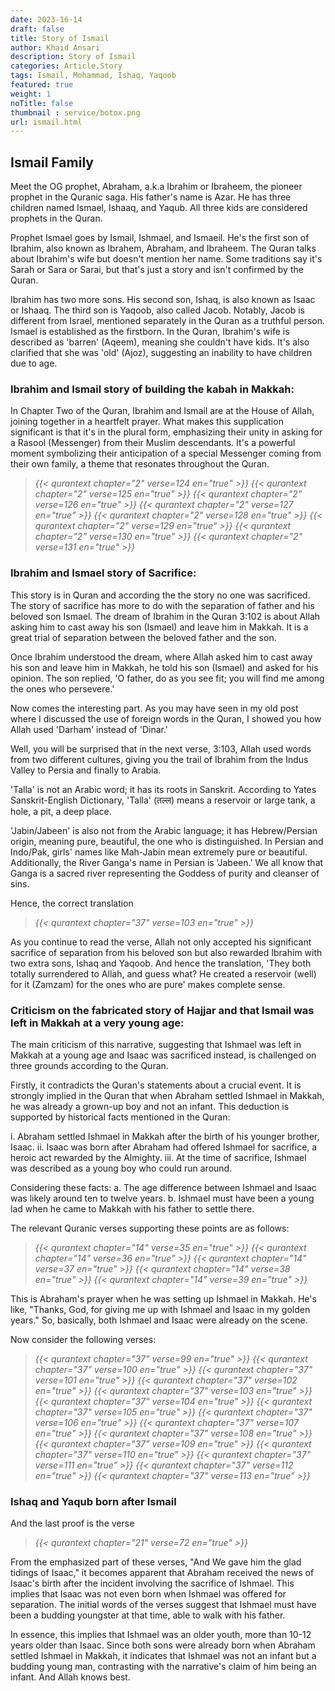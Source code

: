```yaml
---
date: 2023-16-14
draft: false
title: Story of Ismail
author: Khaid Ansari
description: Story of Ismail
categories: Article,Story
tags: Ismail, Mohammad, Ishaq, Yaqoob
featured: true
weight: 1
noTitle: false
thumbnail : service/botox.png
url: ismail.html
---
```

## Ismail Family

Meet the OG prophet, Abraham, a.k.a Ibrahim or Ibraheem, the pioneer prophet in the Quranic saga. His father's name is Azar. He has three children named Ismael, Ishaaq, and Yaqub. All three kids are considered prophets in the Quran.

Prophet Ismael goes by Ismail, Ishmael, and Ismaeil. He's the first son of Ibrahim, also known as Ibrahem, Abraham, and Ibraheem. The Quran talks about Ibrahim's wife but doesn't mention her name. Some traditions say it's Sarah or Sara or Sarai, but that's just a story and isn't confirmed by the Quran.

Ibrahim has two more sons. His second son, Ishaq, is also known as Isaac or Ishaaq. The third son is Yaqoob, also called Jacob. Notably, Jacob is different from Israel, mentioned separately in the Quran as a truthful person. Ismael is established as the firstborn. In the Quran, Ibrahim's wife is described as 'barren' (Aqeem), meaning she couldn't have kids. It's also clarified that she was 'old' (Ajoz), suggesting an inability to have children due to age.

### Ibrahim and Ismail story of building the kabah in Makkah:

In Chapter Two of the Quran, Ibrahim and Ismail are at the House of Allah, joining together in a heartfelt prayer. What makes this supplication significant is that it's in the plural form, emphasizing their unity in asking for a Rasool (Messenger) from their Muslim descendants. It's a powerful moment symbolizing their anticipation of a special Messenger coming from their own family, a theme that resonates throughout the Quran.

> _{{< qurantext chapter="2" verse=124 en="true" >}}_
> _{{< qurantext chapter="2" verse=125 en="true" >}}_
> _{{< qurantext chapter="2" verse=126 en="true" >}}_
> _{{< qurantext chapter="2" verse=127 en="true" >}}_
> _{{< qurantext chapter="2" verse=128 en="true" >}}_
> _{{< qurantext chapter="2" verse=129 en="true" >}}_
> _{{< qurantext chapter="2" verse=130 en="true" >}}_
> _{{< qurantext chapter="2" verse=131 en="true" >}}_


### Ibrahim and Ismael story of Sacrifice:

This story is in Quran and according the the story no one was sacrificed. The story of sacrifice has more to do with the separation of father and his beloved son Ismael.
The dream of Ibrahim in the Quran 3:102 is about Allah asking him to cast away his son (Ismael) and leave him in Makkah. It is a great trial of separation between the beloved father and the son.

Once Ibrahim understood the dream, where Allah asked him to cast away his son and leave him in Makkah, he told his son (Ismael) and asked for his opinion. The son replied, 'O father, do as you see fit; you will find me among the ones who persevere.'

Now comes the interesting part. As you may have seen in my old post where I discussed the use of foreign words in the Quran, I showed you how Allah used 'Darham' instead of 'Dinar.'

Well, you will be surprised that in the next verse, 3:103, Allah used words from two different cultures, giving you the trail of Ibrahim from the Indus Valley to Persia and finally to Arabia.

'Talla' is not an Arabic word; it has its roots in Sanskrit. According to Yates Sanskrit-English Dictionary, 'Talla' (तल्ल) means a reservoir or large tank, a hole, a pit, a deep place.

'Jabin/Jabeen' is also not from the Arabic language; it has Hebrew/Persian origin, meaning pure, beautiful, the one who is distinguished. In Persian and Indo/Pak, girls' names like Mah-Jabin mean extremely pure or beautiful. Additionally, the River Ganga's name in Persian is 'Jabeen.' We all know that Ganga is a sacred river representing the Goddess of purity and cleanser of sins.

Hence, the correct translation 
> _{{< qurantext chapter="37" verse=103 en="true" >}}_


As you continue to read the verse, Allah not only accepted his significant sacrifice of separation from his beloved son but also rewarded Ibrahim with two extra sons, Ishaq and Yaqoob. And hence the translation, 'They both totally surrendered to Allah, and guess what? He created a reservoir (well) for it (Zamzam) for the ones who are pure' makes complete sense.



### Criticism on the fabricated story of Hajjar and that Ismail was left in Makkah at a very young age:
The main criticism of this narrative, suggesting that Ishmael was left in Makkah at a young age and Isaac was sacrificed instead, is challenged on three grounds according to the Quran.

Firstly, it contradicts the Quran's statements about a crucial event. It is strongly implied in the Quran that when Abraham settled Ishmael in Makkah, he was already a grown-up boy and not an infant. This deduction is supported by historical facts mentioned in the Quran:

i. Abraham settled Ishmael in Makkah after the birth of his younger brother, Isaac.
ii. Isaac was born after Abraham had offered Ishmael for sacrifice, a heroic act rewarded by the Almighty.
iii. At the time of sacrifice, Ishmael was described as a young boy who could run around.

Considering these facts:
a. The age difference between Ishmael and Isaac was likely around ten to twelve years.
b. Ishmael must have been a young lad when he came to Makkah with his father to settle there.

The relevant Quranic verses supporting these points are as follows: 
> _{{< qurantext chapter="14" verse=35 en="true" >}}_
> _{{< qurantext chapter="14" verse=36 en="true" >}}_
> _{{< qurantext chapter="14" verse=37 en="true" >}}_
> _{{< qurantext chapter="14" verse=38 en="true" >}}_
> _{{< qurantext chapter="14" verse=39 en="true" >}}_


This is Abraham's prayer when he was setting up Ishmael in Makkah. He's like, "Thanks, God, for giving me up with Ishmael and Isaac in my golden years." So, basically, both Ishmael and Isaac were already on the scene.

Now consider the following verses:

> _{{< qurantext chapter="37" verse=99 en="true" >}}_
> _{{< qurantext chapter="37" verse=100 en="true" >}}_
> _{{< qurantext chapter="37" verse=101 en="true" >}}_
> _{{< qurantext chapter="37" verse=102 en="true" >}}_
> _{{< qurantext chapter="37" verse=103 en="true" >}}_
> _{{< qurantext chapter="37" verse=104 en="true" >}}_
> _{{< qurantext chapter="37" verse=105 en="true" >}}_
> _{{< qurantext chapter="37" verse=106 en="true" >}}_
> _{{< qurantext chapter="37" verse=107 en="true" >}}_
> _{{< qurantext chapter="37" verse=108 en="true" >}}_
> _{{< qurantext chapter="37" verse=109 en="true" >}}_
> _{{< qurantext chapter="37" verse=110 en="true" >}}_
> _{{< qurantext chapter="37" verse=111 en="true" >}}_
> _{{< qurantext chapter="37" verse=112 en="true" >}}_
> _{{< qurantext chapter="37" verse=113 en="true" >}}_

### Ishaq and Yaqub born after Ismail
And the last proof is the verse
> _{{< qurantext chapter="21" verse=72 en="true" >}}_

From the emphasized part of these verses, "And We gave him the glad tidings of Isaac," it becomes apparent that Abraham received the news of Isaac's birth after the incident involving the sacrifice of Ishmael. This implies that Isaac was not even born when Ishmael was offered for separation. The initial words of the verses suggest that Ishmael must have been a budding youngster at that time, able to walk with his father.

In essence, this implies that Ishmael was an older youth, more than 10-12 years older than Isaac. Since both sons were already born when Abraham settled Ishmael in Makkah, it indicates that Ishmael was not an infant but a budding young man, contrasting with the narrative's claim of him being an infant.
And Allah knows best.





